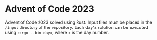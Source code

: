# Advent of Code 2023
Advent of Code 2023 solved using Rust. Input files must be placed in the `/input` 
directory of the repository. Each day's solution can be executed using 
`cargo --bin dayx`, where `x` is the day number.